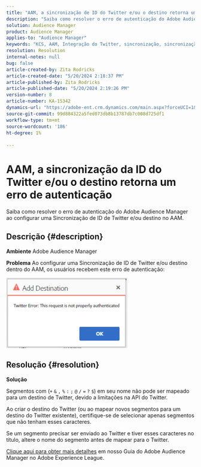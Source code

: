 ```yaml
---
title: "AAM, a sincronização de ID do Twitter e/ou o destino retorna um erro de autenticação"
description: "Saiba como resolver o erro de autenticação do Adobe Audience Manager ao configurar uma Sincronização de ID de Twitter e/ou destino dentro do AAM."
solution: Audience Manager
product: Audience Manager
applies-to: "Audience Manager"
keywords: "KCS, AAM, Integração do Twitter, sincronização, sincronização, destino, erro de autenticação, ID, Adobe Audience Manager"
resolution: Resolution
internal-notes: null
bug: false
article-created-by: Zita Rodricks
article-created-date: "5/20/2024 2:18:37 PM"
article-published-by: Zita Rodricks
article-published-date: "5/20/2024 2:19:26 PM"
version-number: 8
article-number: KA-15342
dynamics-url: "https://adobe-ent.crm.dynamics.com/main.aspx?forceUCI=1&pagetype=entityrecord&etn=knowledgearticle&id=90bce2d3-b316-ef11-9f8a-6045bd026dc7"
source-git-commit: 99d884322a5fed073db8b13787db7c008d725df1
workflow-type: tm+mt
source-wordcount: '186'
ht-degree: 1%

---
```


# AAM, a sincronização da ID do Twitter e/ou o destino retorna um erro de autenticação


Saiba como resolver o erro de autenticação do Adobe Audience Manager ao configurar uma Sincronização de ID de Twitter e/ou destino no AAM.

## Descrição {#description}


<b>Ambiente</b>
Adobe Audience Manager

<b>Problema</b>
Ao configurar uma Sincronização de ID de Twitter e/ou destino dentro do AAM, os usuários recebem este erro de autenticação:

![](assets/___94bce2d3-b316-ef11-9f8a-6045bd026dc7___.png)


## Resolução {#resolution}


<b>Solução</b>

Segmentos com (`+` `&` `,` `%` `:` `;` `@` `/` `=` `?` `$`) em seu nome não pode ser mapeado para um destino de Twitter, devido a limitações na API do Twitter.

Ao criar o destino do Twitter (ou ao mapear novos segmentos para um destino do Twitter existente), certifique-se de selecionar apenas segmentos que não tenham esses caracteres.

Se um segmento precisar ser enviado ao Twitter e tiver esses caracteres no título, altere o nome do segmento antes de mapear para o Twitter.

[Clique aqui para obter mais detalhes](https://experienceleague.adobe.com/docs/audience-manager/user-guide/features/destinations/device-based/twitter-tailored-audiences.html?lang=en#segment-mapping-considerations) em nosso Guia do Adobe Audience Manager no Adobe Experience League.
